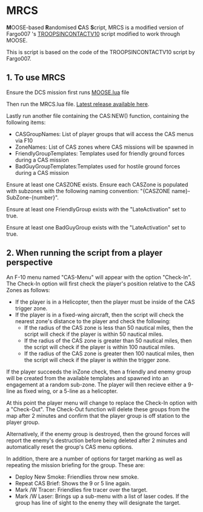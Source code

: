 # MRCS

**M**OOSE-based **R**andomised **C**AS **S**cript, MRCS is a modified version of Fargo007 's [TROOPSINCONTACTV10](https://github.com/Fargo007/TROOPS-IN-CONTACT/tree/main) script modified to work
through MOOSE.

This is script is based on the code of the TROOPSINCONTACTV10 script by Fargo007.

## 1. **To use MRCS**

Ensure the DCS mission first runs [MOOSE.lua](https://github.com/FlightControl-Master/MOOSE/releases) file

Then run the  MRCS.lua file. [Latest release available here](https://github.com/ShermanZA/MRCS/releases).

Lastly run another file containing the CAS:NEW() function, containing the following items:
* CASGroupNames: List of player groups that will access the CAS menus via F10
* ZoneNames: List of CAS zones where CAS missions will be spawned in
* FriendlyGroupTemplates: Templates used for friendly ground forces during a CAS mission
* BadGuyGroupTemplates:Templates used for hostile ground forces during a CAS mission

Ensure at least one CASZONE exists.
Ensure each CASZone is populated with subzones with the following naming convention: 
"{CASZONE name}-SubZone-{number}".

Ensure at least one FriendlyGroup exists with the "LateActivation" set to true.

Ensure at least one BadGuyGroup exists with the "LateActivation" set to true.

## 2. **When running the script from a player perspective**

An F-10 menu named "CAS-Menu" will appear with the option "Check-In".
The Check-In option will first check the player's position relative to the CAS Zones as follows:

* If the player is in a Helicopter, then the player must be inside of the CAS trigger zone.
* If the player is in a fixed-wing aircraft, then the script will check the nearest zone's
distance to the player and check the following:
  * If the radius of the CAS zone is less than 50 nautical miles, then the script will check if the player is within 50 nautical miles.
  * If the radius of the CAS zone is greater than 50 nautical miles, then the script will check if the player is within 100 nautical miles.
  * If the radius of the CAS zone is greater then 100 nautical miles, then the script will check if the player is within the trigger zone.

If the player succeeds the inZone check, then a friendly and enemy group will be created from the available templates and spawned into an engagement at a random sub-zone. The player will then recieve either a 9-line as fixed wing, or a 5-line as a helicopter.

At this point the player menu will change to replace the Check-In option with a "Check-Out".
The Check-Out function will delete these groups from the map after 2 minutes and confirm that the player group is off station to the player group.

Alternatively, if the enemy group is destroyed, then the ground forces will report the enemy's destruction before being deleted after 2 minutes and automatically reset the group's CAS menu options.

In addition, there are a number of options for target marking as well as repeating the mission briefing for the group. These are:
 * Deploy New Smoke: Friendlies throw new smoke.
 * Repeat CAS Brief: Shows the 9 or 5 line again.
 * Mark /W Tracer: Friendlies fire tracer over the target.
 * Mark /W Laser: Brings up a sub-menu with a list of laser codes. If the group has line of sight to the enemy they will designate the target.
